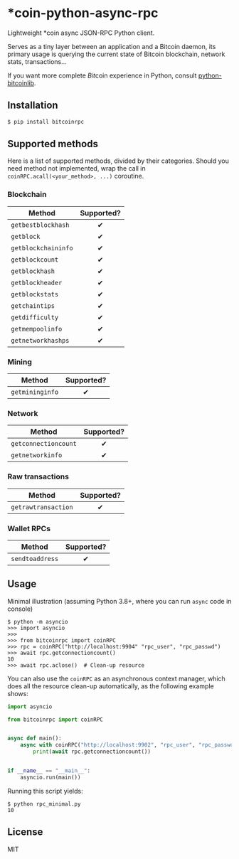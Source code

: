 # *coin-python-async-rpc
Lightweight *coin async JSON-RPC Python client.

Serves as a tiny layer between an application and a Bitcoin daemon, its primary usage
is querying the current state of Bitcoin blockchain, network stats, transactions...

If you want more complete *Bit*coin experience in Python, consult
[python-bitcoinlib](https://github.com/petertodd/python-bitcoinlib).

## Installation
```bash
$ pip install bitcoinrpc
```

## Supported methods
Here is a list of supported methods, divided by their categories. Should you need
method not implemented, wrap the call in `coinRPC.acall(<your_method>, ...)` coroutine.

### Blockchain

|   Method   |   Supported?     |
|------------|:----------------:|
| `getbestblockhash` | ✔ |
| `getblock` | ✔ |
| `getblockchaininfo` | ✔ |
| `getblockcount` | ✔ |
| `getblockhash` | ✔ |
| `getblockheader` | ✔ |
| `getblockstats` | ✔ |
| `getchaintips` | ✔ |
| `getdifficulty` | ✔ |
| `getmempoolinfo` | ✔ |
| `getnetworkhashps` | ✔ |

### Mining

|   Method   |   Supported?     |
|------------|:----------------:|
| `getmininginfo` | ✔ |

### Network

|   Method   |   Supported?     |
|------------|:----------------:|
| `getconnectioncount` | ✔ |
| `getnetworkinfo` | ✔ |

### Raw transactions

|   Method   |   Supported?     |
|------------|:----------------:|
| `getrawtransaction` | ✔ |


### Wallet RPCs

|   Method   |   Supported?     |
|------------|:----------------:|
| `sendtoaddress` | ✔ |


## Usage
Minimal illustration (assuming Python 3.8+, where you can run `async` code in console)

```
$ python -m asyncio
>>> import asyncio
>>>
>>> from bitcoinrpc import coinRPC
>>> rpc = coinRPC("http://localhost:9904" "rpc_user", "rpc_passwd")
>>> await rpc.getconnectioncount()
10
>>> await rpc.aclose()  # Clean-up resource
```

You can also use the `coinRPC` as an asynchronous context manager, which does
all the resource clean-up automatically, as the following example shows:

```python
import asyncio

from bitcoinrpc import coinRPC


async def main():
    async with coinRPC("http://localhost:9902", "rpc_user", "rpc_password") as rpc:
        print(await rpc.getconnectioncount())


if __name__ == "__main__":
    asyncio.run(main())
```

Running this script yields:
```
$ python rpc_minimal.py
10
```

## License
MIT
